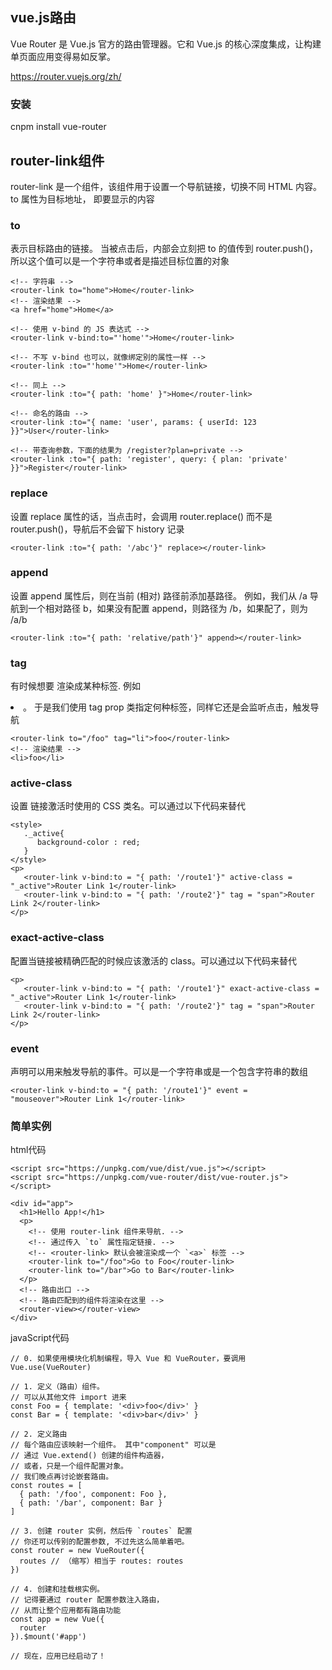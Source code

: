 ## vue.js路由
Vue Router 是 Vue.js 官方的路由管理器。它和 Vue.js 的核心深度集成，让构建单页面应用变得易如反掌。

https://router.vuejs.org/zh/

### 安装
 cnpm install vue-router

## router-link组件
router-link 是一个组件，该组件用于设置一个导航链接，切换不同 HTML 内容。 to 属性为目标地址， 即要显示的内容

### to
表示目标路由的链接。 当被点击后，内部会立刻把 to 的值传到 router.push()，
所以这个值可以是一个字符串或者是描述目标位置的对象
````
<!-- 字符串 -->
<router-link to="home">Home</router-link>
<!-- 渲染结果 -->
<a href="home">Home</a>

<!-- 使用 v-bind 的 JS 表达式 -->
<router-link v-bind:to="'home'">Home</router-link>

<!-- 不写 v-bind 也可以，就像绑定别的属性一样 -->
<router-link :to="'home'">Home</router-link>

<!-- 同上 -->
<router-link :to="{ path: 'home' }">Home</router-link>

<!-- 命名的路由 -->
<router-link :to="{ name: 'user', params: { userId: 123 }}">User</router-link>

<!-- 带查询参数，下面的结果为 /register?plan=private -->
<router-link :to="{ path: 'register', query: { plan: 'private' }}">Register</router-link>
````

### replace
设置 replace 属性的话，当点击时，会调用 router.replace() 而不是 router.push()，导航后不会留下 history 记录
````
<router-link :to="{ path: '/abc'}" replace></router-link>
````

### append
设置 append 属性后，则在当前 (相对) 路径前添加基路径。
例如，我们从 /a 导航到一个相对路径 b，如果没有配置 append，则路径为 /b，如果配了，则为 /a/b
````
<router-link :to="{ path: 'relative/path'}" append></router-link>
````

### tag
有时候想要 <router-link> 渲染成某种标签.
例如 <li>。 于是我们使用 tag prop 类指定何种标签，同样它还是会监听点击，触发导航
````
<router-link to="/foo" tag="li">foo</router-link>
<!-- 渲染结果 -->
<li>foo</li>
````

### active-class
设置 链接激活时使用的 CSS 类名。可以通过以下代码来替代
````
<style>
   ._active{
      background-color : red;
   }
</style>
<p>
   <router-link v-bind:to = "{ path: '/route1'}" active-class = "_active">Router Link 1</router-link>
   <router-link v-bind:to = "{ path: '/route2'}" tag = "span">Router Link 2</router-link>
</p>
````

### exact-active-class
配置当链接被精确匹配的时候应该激活的 class。可以通过以下代码来替代
````
<p>
   <router-link v-bind:to = "{ path: '/route1'}" exact-active-class = "_active">Router Link 1</router-link>
   <router-link v-bind:to = "{ path: '/route2'}" tag = "span">Router Link 2</router-link>
</p>
````
### event
声明可以用来触发导航的事件。可以是一个字符串或是一个包含字符串的数组
````
<router-link v-bind:to = "{ path: '/route1'}" event = "mouseover">Router Link 1</router-link>
````
### 简单实例
html代码
````
<script src="https://unpkg.com/vue/dist/vue.js"></script>
<script src="https://unpkg.com/vue-router/dist/vue-router.js"></script>

<div id="app">
  <h1>Hello App!</h1>
  <p>
    <!-- 使用 router-link 组件来导航. -->
    <!-- 通过传入 `to` 属性指定链接. -->
    <!-- <router-link> 默认会被渲染成一个 `<a>` 标签 -->
    <router-link to="/foo">Go to Foo</router-link>
    <router-link to="/bar">Go to Bar</router-link>
  </p>
  <!-- 路由出口 -->
  <!-- 路由匹配到的组件将渲染在这里 -->
  <router-view></router-view>
</div>
````
javaScript代码
````
// 0. 如果使用模块化机制编程，导入 Vue 和 VueRouter，要调用 Vue.use(VueRouter)

// 1. 定义（路由）组件。
// 可以从其他文件 import 进来
const Foo = { template: '<div>foo</div>' }
const Bar = { template: '<div>bar</div>' }

// 2. 定义路由
// 每个路由应该映射一个组件。 其中"component" 可以是
// 通过 Vue.extend() 创建的组件构造器，
// 或者，只是一个组件配置对象。
// 我们晚点再讨论嵌套路由。
const routes = [
  { path: '/foo', component: Foo },
  { path: '/bar', component: Bar }
]

// 3. 创建 router 实例，然后传 `routes` 配置
// 你还可以传别的配置参数, 不过先这么简单着吧。
const router = new VueRouter({
  routes // （缩写）相当于 routes: routes
})

// 4. 创建和挂载根实例。
// 记得要通过 router 配置参数注入路由，
// 从而让整个应用都有路由功能
const app = new Vue({
  router
}).$mount('#app')

// 现在，应用已经启动了！
````